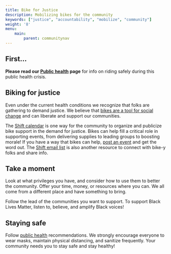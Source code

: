 ```yaml
---
title: Bike for Justice
description: Mobilizing bikes for the community
keywords: ["justice", "accountability", "mobilize", "community"]
weight: '8'
menu:	
    main:	
        parent: communitynav
---
```


## First…

**Please read our [Public health](/pages/public-health/) page** for info on riding safely during this public health crisis. 

## Biking for justice

Even under the current health conditions we recognize that folks are gathering to demand justice. We believe that [bikes are a tool for social change](/pages/mission_statement/) and can liberate and support our communities. 

The [Shift calendar](/pages/calendar/) is one way for the community to organize and publicize bike support in the demand for justice. Bikes can help fill a critical role in supporting events, from delivering supplies to leading groups to boosting morale! If you have a way that bikes can help, [post an event](/addevent/) and get the word out. The [Shift email list](/pages/email-list/) is also another resource to connect with bike-y folks and share info.

## Take a moment

Look at what privileges you have, and consider how to use them to better the community. Offer your time, money, or resources where you can. We all come from a different place and have something to bring. 

Follow the lead of the communities you want to support. To support Black Lives Matter, listen to, believe, and amplify Black voices! 

## Staying safe

Follow [public health](/pages/public-health/) recommendations. We strongly encourage everyone to wear masks, maintain physical distancing, and sanitize frequently. Your community needs you to stay safe and stay healthy!
